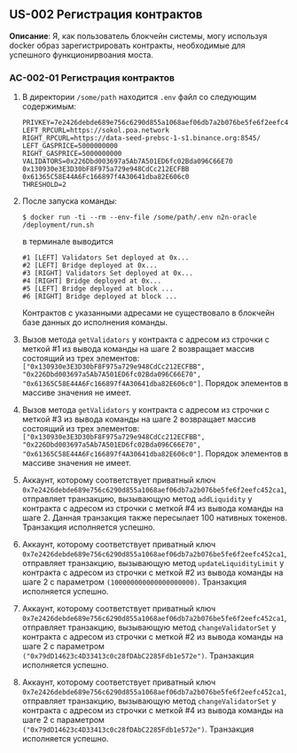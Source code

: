 ## US-002 Регистрация контрактов

**Описание**: Я, как пользователь блокчейн системы, могу используя docker образ зарегистрировать контракты, необходимые для успешного функционирвоания моста.

### AC-002-01 Регистрация контрактов

1. В директории `/some/path` находится `.env` файл со следующим содержимым:

    ```
    PRIVKEY=7e2426debde689e756c6290d855a1068aef06db7a2b076be5fe6f2eefc452ca1
    LEFT_RPCURL=https://sokol.poa.network 
    RIGHT_RPCURL=https://data-seed-prebsc-1-s1.binance.org:8545/
    LEFT_GASPRICE=5000000000
    RIGHT_GASPRICE=5000000000
    VALIDATORS=0x226Dbd003697a5Ab7A501ED6fc02Bda096C66E70 0x130930e3E3D30bF8F975a729e948CdCc212ECFBB 0x61365C58E44A6Fc166897f4A30641dba82E606c0
    THRESHOLD=2
    ```

2. После запуска команды:
    ```
    $ docker run -ti --rm --env-file /some/path/.env n2n-oracle /deployment/run.sh
    ```
   в терминале выводится 
    ```
    #1 [LEFT] Validators Set deployed at 0x...
    #2 [LEFT] Bridge deployed at 0x...
    #3 [RIGHT] Validators Set deployed at 0x...
    #4 [RIGHT] Bridge deployed at 0x...
    #5 [LEFT] Bridge deployed at block ...
    #6 [RIGHT] Bridge deployed at block ...
    ```
   Контрактов с указанными адресами не существовало в блокчейн базе данных до исполнения команды.

3. Вызов метода `getValidators` у контракта с адресом из строчки с меткой #1 из вывода команды на шаге 2 возвращает массив состоящий из трех элементов: `["0x130930e3E3D30bF8F975a729e948CdCc212ECFBB", "0x226Dbd003697a5Ab7A501ED6fc02Bda096C66E70", "0x61365C58E44A6Fc166897f4A30641dba82E606c0"]`. Порядок элементов в массиве значения не имеет.

4. Вызов метода `getValidators` у контракта с адресом из строчки с меткой #3 из вывода команды на шаге 2 возвращает массив состоящий из трех элементов: `["0x130930e3E3D30bF8F975a729e948CdCc212ECFBB", "0x226Dbd003697a5Ab7A501ED6fc02Bda096C66E70", "0x61365C58E44A6Fc166897f4A30641dba82E606c0"]`. Порядок элементов в массиве значения не имеет.

5. Аккаунт, которому соответствует приватный ключ `0x7e2426debde689e756c6290d855a1068aef06db7a2b076be5fe6f2eefc452ca1`, отправляет транзакцию, вызывающую метод `addLiquidity` у контракта с адресом из строчки с меткой #4 из вывода команды на шаге 2. Данная транзакция также пересылает 100 нативных токенов. Транзакция исполняется успешно.

6. Аккаунт, которому соответствует приватный ключ `0x7e2426debde689e756c6290d855a1068aef06db7a2b076be5fe6f2eefc452ca1`, отправляет транзакцию, вызывающую метод `updateLiquidityLimit` у контракта с адресом из строчки с меткой #2 из вывода команды на шаге 2 c параметром `(100000000000000000000)`. Транзакция исполняется успешно.

7. Аккаунт, которому соответствует приватный ключ `0x7e2426debde689e756c6290d855a1068aef06db7a2b076be5fe6f2eefc452ca1`, отправляет транзакцию, вызывающую метод `changeValidatorSet` у контракта с адресом из строчки с меткой #2 из вывода команды на шаге 2 c параметром `("0x79dD14623c4D33413c0c28fDAbC2285Fdb1e572e")`. Транзакция исполняется успешно.

8. Аккаунт, которому соответствует приватный ключ `0x7e2426debde689e756c6290d855a1068aef06db7a2b076be5fe6f2eefc452ca1`, отправляет транзакцию, вызывающую метод `changeValidatorSet` у контракта с адресом из строчки с меткой #4 из вывода команды на шаге 2 c параметром `("0x79dD14623c4D33413c0c28fDAbC2285Fdb1e572e")`. Транзакция исполняется успешно.
